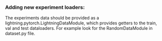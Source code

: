 




### Adding new experiment loaders:
The experiments data should be provided as a lightning.pytorch.LightningDataModule, which provides getters to the train, val and test dataloaders. 
For example look for the RandomDataModule in dataset.py file.

